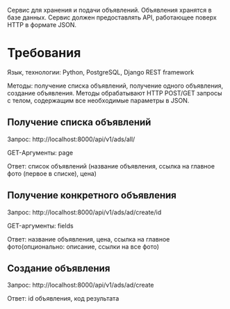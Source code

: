 Сервис для хранения и подачи объявлений. Объявления хранятся в базе данных. Сервис должен предоставлять API, работающее поверх HTTP в формате JSON.
	
# Требования

Язык, технологии: Python, PostgreSQL, Django REST framework

Методы: получение списка объявлений, получение одного объявления, создание объявления.
Методы обрабатывают HTTP POST/GET запросы c телом, содержащим все необходимые параметры в JSON.


## Получение списка объявлений

Запрос: http://localhost:8000/api/v1/ads/all/

GET-Аргументы: page

Ответ: список объявлений (название объявления, ссылка на главное фото (первое в списке), цена)



## Получение конкретного объявления

Запрос: http://localhost:8000/api/v1/ads/ad/create/id

GET-аргументы: fields

Ответ: название объявления, цена, ссылка на главное фото(опционально: описание, ссылки на все фото)



## Создание объявления

Запрос: http://localhost:8000/api/v1/ads/ad/create

Ответ: id объявления, код результата
